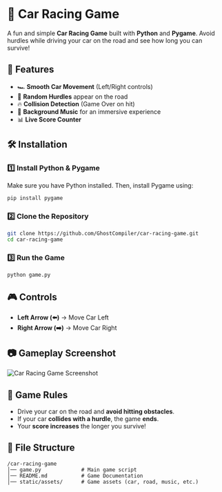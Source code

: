 # 🚗 Car Racing Game

A fun and simple **Car Racing Game** built with **Python** and **Pygame**. Avoid hurdles while driving your car on the road and see how long you can survive!

## 📌 Features
- 🏎 **Smooth Car Movement** (Left/Right controls)
- 🚧 **Random Hurdles** appear on the road
- 🔥 **Collision Detection** (Game Over on hit)
- 🎵 **Background Music** for an immersive experience
- 📊 **Live Score Counter**

## 🛠 Installation
### **1️⃣ Install Python & Pygame**
Make sure you have Python installed. Then, install Pygame using:
```sh
pip install pygame
```

### **2️⃣ Clone the Repository**
```sh
git clone https://github.com/GhostCompiler/car-racing-game.git
cd car-racing-game
```

### **3️⃣ Run the Game**
```sh
python game.py
```

## 🎮 Controls
- **Left Arrow (⬅️)** → Move Car Left
- **Right Arrow (➡️)** → Move Car Right

## 📷 Gameplay Screenshot
![Car Racing Game Screenshot](static/assets/screenshot.png)

## 🏁 Game Rules
- Drive your car on the road and **avoid hitting obstacles**.
- If your car **collides with a hurdle**, the game **ends**.
- Your **score increases** the longer you survive!

## 📂 File Structure
```
/car-racing-game
│── game.py             # Main game script
│── README.md           # Game Documentation
│── static/assets/      # Game assets (car, road, music, etc.)
```

